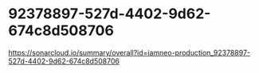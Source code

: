 # 92378897-527d-4402-9d62-674c8d508706
https://sonarcloud.io/summary/overall?id=iamneo-production_92378897-527d-4402-9d62-674c8d508706
